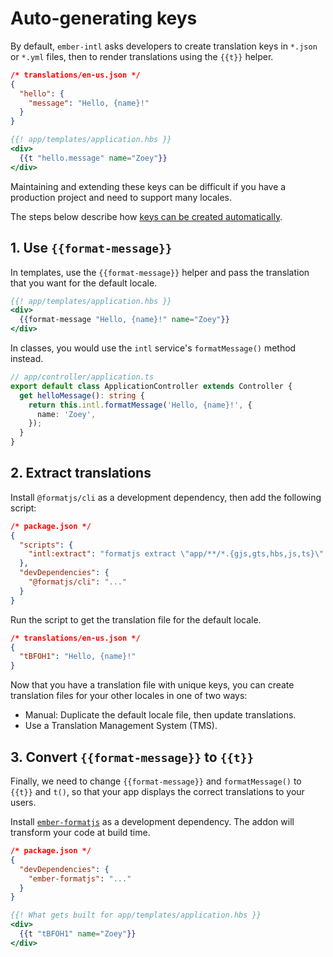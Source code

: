 # Auto-generating keys

By default, `ember-intl` asks developers to create translation keys in `*.json` or `*.yml` files, then to render translations using the `{{t}}` helper.

```json
/* translations/en-us.json */
{
  "hello": {
    "message": "Hello, {name}!"
  }
}
```

```hbs
{{! app/templates/application.hbs }}
<div>
  {{t "hello.message" name="Zoey"}}
</div>
```

Maintaining and extending these keys can be difficult if you have a production project and need to support many locales.

The steps below describe how [keys can be created automatically](https://formatjs.github.io/docs/getting-started/message-extraction/).


## 1. Use `{{format-message}}`

In templates, use the `{{format-message}}` helper and pass the translation that you want for the default locale.

```hbs
{{! app/templates/application.hbs }}
<div>
  {{format-message "Hello, {name}!" name="Zoey"}}
</div>
```

In classes, you would use the `intl` service's `formatMessage()` method instead.

```ts
// app/controller/application.ts
export default class ApplicationController extends Controller {
  get helloMessage(): string {
    return this.intl.formatMessage('Hello, {name}!', {
      name: 'Zoey',
    });
  }
}
```


## 2. Extract translations

Install `@formatjs/cli` as a development dependency, then add the following script:

```json
/* package.json */
{
  "scripts": {
    "intl:extract": "formatjs extract \"app/**/*.{gjs,gts,hbs,js,ts}\" --format simple --ignore \"**/*.d.ts\" > translations/en-us.json"
  },
  "devDependencies": {
    "@formatjs/cli": "..."
  }  
}
```

Run the script to get the translation file for the default locale.

```json
/* translations/en-us.json */
{
  "tBFOH1": "Hello, {name}!"
}
```

Now that you have a translation file with unique keys, you can create translation files for your other locales in one of two ways:

- Manual: Duplicate the default locale file, then update translations.
- Use a Translation Management System (TMS).


## 3. Convert `{{format-message}}` to `{{t}}`

Finally, we need to change `{{format-message}}` and `formatMessage()` to `{{t}}` and `t()`, so that your app displays the correct translations to your users.

Install [`ember-formatjs`](https://github.com/mainmatter/ember-formatjs/blob/main/README.md) as a development dependency. The addon will transform your code at build time.

```json
/* package.json */
{
  "devDependencies": {
    "ember-formatjs": "..."
  }  
}
```

```hbs
{{! What gets built for app/templates/application.hbs }}
<div>
  {{t "tBFOH1" name="Zoey"}}
</div>
```
